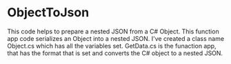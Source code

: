 # ObjectToJson
This code helps to prepare a nested JSON from a C# Object.
This function app code serializes an Object into a nested JSON. I've created a class name Object.cs which has all the variables set. 
GetData.cs is the funaction app, that has the format that is set and converts the C# object to a nested JSON.
